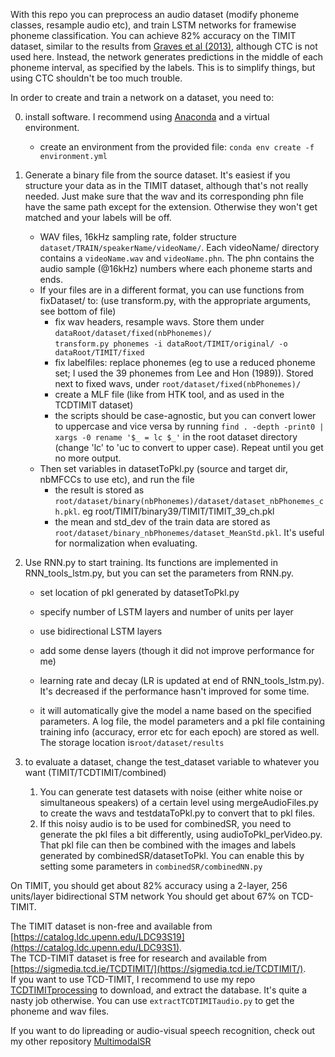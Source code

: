 With this repo you can preprocess an audio dataset (modify phoneme classes, resample audio etc), and train LSTM networks for framewise phoneme classification.
You can achieve 82% accuracy on the TIMIT dataset, similar to the results from [Graves et al (2013)](https://arxiv.org/abs/1303.5778), although CTC is not used here.
Instead, the network generates predictions in the middle of each phoneme interval, as specified by the labels. This is to simplify things, but using CTC shouldn't be too much trouble.

In order to create and train a network on a dataset, you need to:  

0. install software. I recommend using [Anaconda](https//www.anaconda.com/download/) and a virtual environment.
    - create an environment from the provided file: `conda env create -f environment.yml`

1. Generate a binary file from the source dataset. It's easiest if you structure your data as in the TIMIT dataset, although that's not really needed. Just make sure that the wav and its corresponding phn file have the same path except for the extension. Otherwise they won't get matched and your labels will be off.    
    - WAV files, 16kHz sampling rate, folder structure `dataset/TRAIN/speakerName/videoName/`. 
        Each videoName/ directory contains a `videoName.wav` and `videoName.phn`. 
        The phn contains the audio sample (@16kHz) numbers where each phoneme starts and ends.   
    - If your files are in a different format, you can use functions from fixDataset/ to: (use transform.py, with the appropriate arguments, see bottom of file)   
        - fix wav headers, resample wavs. Store them under `dataRoot/dataset/fixed(nbPhonemes)/`  
        `transform.py phonemes -i dataRoot/TIMIT/original/ -o dataRoot/TIMIT/fixed`
        - fix labelfiles: replace phonemes (eg to use a reduced phoneme set; I used the 39 phonemes from Lee and Hon (1989)).  Stored next to fixed wavs, under `root/dataset/fixed(nbPhonemes)/`  
        - create a MLF file (like from HTK tool, and as used in the TCDTIMIT dataset)   
        - the scripts should be case-agnostic, but you can convert lower to uppercase and vice versa by running `find . -depth -print0 | xargs -0 rename '$_ = lc $_'` in the root dataset directory (change 'lc' to 'uc to convert to upper case). Repeat until you get no more output.  
    - Then set variables in datasetToPkl.py (source and target dir, nbMFCCs to use etc), and run the file   
        - the result is stored as `root/dataset/binary(nbPhonemes)/dataset/dataset_nbPhonemes_ch.pkl`. eg root/TIMIT/binary39/TIMIT/TIMIT_39_ch.pkl  
        - the mean and std_dev of the train data are stored as `root/dataset/binary_nbPhonemes/dataset_MeanStd.pkl`. It's useful for normalization when evaluating. 
1. Use RNN.py to start training. Its functions are implemented in RNN_tools_lstm.py, but you can set the parameters from RNN.py.    
    - set location of pkl generated by datasetToPkl.py  
    - specify number of LSTM layers and number of units per layer  
    - use bidirectional LSTM layers   
    - add some dense layers (though it did not improve performance for me)  
    - learning rate and decay (LR is updated at end of RNN_tools_lstm.py). It's decreased if the performance hasn't improved for some time.    
    
    - it will automatically give the model a name based on the specified parameters. A log file, the model parameters and a pkl file containing training info (accuracy, error etc for each epoch) are stored as well. 
      The storage location is`root/dataset/results`  
        
1. to evaluate a dataset, change the test_dataset variable to whatever you want (TIMIT/TCDTIMIT/combined)
    1. You can generate test datasets with noise (either white noise or simultaneous speakers) of a certain level using mergeAudioFiles.py to create the wavs and testdataToPkl.py to convert that to pkl files.
    1. If this noisy audio is to be used for combinedSR, you need to generate the pkl files a bit differently, using audioToPkl_perVideo.py. That pkl file can then be combined with the images and labels generated by combinedSR/datasetToPkl. You can enable this by setting some parameters in `combinedSR/combinedNN.py`

On TIMIT, you should get about 82% accuracy using a 2-layer, 256 units/layer bidirectional STM network
You should get about 67% on TCD-TIMIT.
  
The TIMIT dataset is non-free and available from [https://catalog.ldc.upenn.edu/LDC93S19](https://catalog.ldc.upenn.edu/LDC93S1).    
The TCD-TIMIT dataset is free for research and available from [https://sigmedia.tcd.ie/TCDTIMIT/](https://sigmedia.tcd.ie/TCDTIMIT/).  
If you want to use TCD-TIMIT, I recommend to use my repo [TCDTIMITprocessing](https://github.com/matthijsvk/TCDTIMITprocessing) to download, and extract the database. It's quite a nasty job otherwise. You can use `extractTCDTIMITaudio.py` to get the phoneme and wav files.

If you want to do lipreading or audio-visual speech recognition, check out my other repository [MultimodalSR](https://github.com/matthijsvk/multimodalSR)
